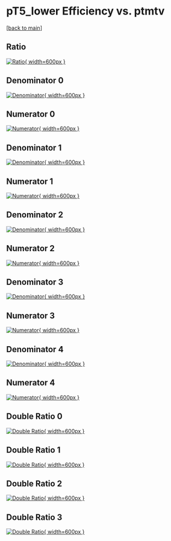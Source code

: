# pT5_lower Efficiency vs. ptmtv

[[back to main](./)]



## Ratio

[![Ratio](../mtv/var/pT5_lower_base_11_-1_eff_ptmtv.png){ width=600px }](../mtv/var/pT5_lower_base_11_-1_eff_ptmtv.pdf)

## Denominator 0

[![Denominator](../mtv/den/pT5_lower_base_11_-1_eff_ptmtv_den0.png){ width=600px }](../mtv/den/pT5_lower_base_11_-1_eff_ptmtv_den0.pdf)

## Numerator 0

[![Numerator](../mtv/num/pT5_lower_base_11_-1_eff_ptmtv_num0.png){ width=600px }](../mtv/num/pT5_lower_base_11_-1_eff_ptmtv_num0.pdf)

## Denominator 1

[![Denominator](../mtv/den/pT5_lower_base_11_-1_eff_ptmtv_den1.png){ width=600px }](../mtv/den/pT5_lower_base_11_-1_eff_ptmtv_den1.pdf)

## Numerator 1

[![Numerator](../mtv/num/pT5_lower_base_11_-1_eff_ptmtv_num1.png){ width=600px }](../mtv/num/pT5_lower_base_11_-1_eff_ptmtv_num1.pdf)

## Denominator 2

[![Denominator](../mtv/den/pT5_lower_base_11_-1_eff_ptmtv_den2.png){ width=600px }](../mtv/den/pT5_lower_base_11_-1_eff_ptmtv_den2.pdf)

## Numerator 2

[![Numerator](../mtv/num/pT5_lower_base_11_-1_eff_ptmtv_num2.png){ width=600px }](../mtv/num/pT5_lower_base_11_-1_eff_ptmtv_num2.pdf)

## Denominator 3

[![Denominator](../mtv/den/pT5_lower_base_11_-1_eff_ptmtv_den3.png){ width=600px }](../mtv/den/pT5_lower_base_11_-1_eff_ptmtv_den3.pdf)

## Numerator 3

[![Numerator](../mtv/num/pT5_lower_base_11_-1_eff_ptmtv_num3.png){ width=600px }](../mtv/num/pT5_lower_base_11_-1_eff_ptmtv_num3.pdf)

## Denominator 4

[![Denominator](../mtv/den/pT5_lower_base_11_-1_eff_ptmtv_den4.png){ width=600px }](../mtv/den/pT5_lower_base_11_-1_eff_ptmtv_den4.pdf)

## Numerator 4

[![Numerator](../mtv/num/pT5_lower_base_11_-1_eff_ptmtv_num4.png){ width=600px }](../mtv/num/pT5_lower_base_11_-1_eff_ptmtv_num4.pdf)

## Double Ratio 0

[![Double Ratio](../mtv/ratio/pT5_lower_base_11_-1_eff_ptmtv_ratio0.png){ width=600px }](../mtv/ratio/pT5_lower_base_11_-1_eff_ptmtv_ratio0.pdf)

## Double Ratio 1

[![Double Ratio](../mtv/ratio/pT5_lower_base_11_-1_eff_ptmtv_ratio1.png){ width=600px }](../mtv/ratio/pT5_lower_base_11_-1_eff_ptmtv_ratio1.pdf)

## Double Ratio 2

[![Double Ratio](../mtv/ratio/pT5_lower_base_11_-1_eff_ptmtv_ratio2.png){ width=600px }](../mtv/ratio/pT5_lower_base_11_-1_eff_ptmtv_ratio2.pdf)

## Double Ratio 3

[![Double Ratio](../mtv/ratio/pT5_lower_base_11_-1_eff_ptmtv_ratio3.png){ width=600px }](../mtv/ratio/pT5_lower_base_11_-1_eff_ptmtv_ratio3.pdf)

